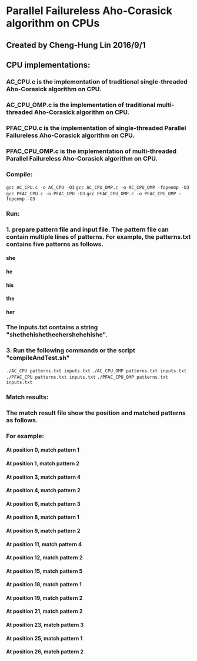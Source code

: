 # Parallel Failureless Aho-Corasick algorithm on CPUs
## Created by Cheng-Hung Lin 2016/9/1
## CPU implementations:
### AC_CPU.c is the implementation of traditional single-threaded Aho-Corasick algorithm on CPU.
### AC_CPU_OMP.c is the implementation of traditional multi-threaded Aho-Corasick algorithm on CPU.
### PFAC_CPU.c is the implementation of single-threaded Parallel Failureless Aho-Corasick algorithm on CPU.
### PFAC_CPU_OMP.c is the implementation of multi-threaded Parallel Failureless Aho-Corasick algorithm on CPU.

### Compile:
`gcc AC_CPU.c -o AC_CPU -O3`
`gcc AC_CPU_OMP.c -o AC_CPU_OMP -fopenmp -O3` 
`gcc PFAC_CPU.c -o PFAC_CPU -O3`
`gcc PFAC_CPU_OMP.c -o PFAC_CPU_OMP -fopenmp -O3`

### Run:
### 1. prepare pattern file and input file. The pattern file can contain multiple lines of patterns. For example, the patterns.txt contains five patterns as follows. 
#### she 
#### he
#### his
#### the
#### her 
### The inputs.txt contains a string "shethehishetheehershehehishe".
### 3. Run the following commands or the script "compileAndTest.sh"
`./AC_CPU patterns.txt inputs.txt`
`./AC_CPU_OMP patterns.txt inputs.txt`
`./PFAC_CPU patterns.txt inputs.txt`
`./PFAC_CPU_OMP patterns.txt inputs.txt`
### Match results:
### The match result file show the position and matched patterns as follows.
### For example:
#### At position    0, match pattern 1
#### At position    1, match pattern 2
#### At position    3, match pattern 4
#### At position    4, match pattern 2
#### At position    6, match pattern 3
#### At position    8, match pattern 1
#### At position    9, match pattern 2
#### At position   11, match pattern 4
#### At position   12, match pattern 2
#### At position   15, match pattern 5
#### At position   18, match pattern 1
#### At position   19, match pattern 2
#### At position   21, match pattern 2
#### At position   23, match pattern 3
#### At position   25, match pattern 1
#### At position   26, match pattern 2


 
